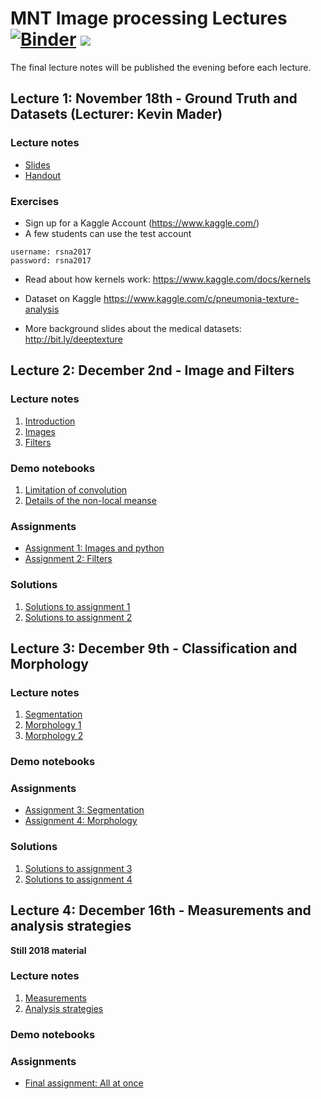 # MNT Image processing Lectures [![Binder](https://mybinder.org/badge_logo.svg)](https://mybinder.org/v2/gh/ImagingLectures/MNT_Lectures2019/master) ![](https://github.com/ImagingLectures/MNT_Lectures2019/workflows/build_notebooks/badge.svg)
The final lecture notes will be published the evening before each lecture.

## Lecture 1: November 18th - Ground Truth and Datasets (Lecturer: Kevin Mader)

### Lecture notes
- [Slides](http://nbviewer.jupyter.org/format/slides/github/ImagingLectures/MNT_Lectures2019/blob/master/Lecture1/Datasets.ipynb)
- [Handout](http://nbviewer.jupyter.org/github/ImagingLectures/MNT_Lectures2019//blob/master/Lecture1/Datasets.ipynb)

### Exercises
- Sign up for a Kaggle Account (https://www.kaggle.com/)
 - A few students can use the test account

```
username: rsna2017
password: rsna2017
 ```
- Read about how kernels work: https://www.kaggle.com/docs/kernels

- Dataset on Kaggle https://www.kaggle.com/c/pneumonia-texture-analysis

- More background slides about the medical datasets: http://bit.ly/deeptexture



## Lecture 2: December 2nd - Image and Filters

### Lecture notes
1. [Introduction](https://github.com/ImagingLectures/MNT_Lectures2019/blob/master/Lecture2/00_lecture_introduction.pdf)
2. [Images](https://github.com/ImagingLectures/MNT_Lectures2019/blob/master/Lecture2/01_lecture_images.pdf)
3. [Filters](https://github.com/ImagingLectures/MNT_Lectures2019/blob/master/Lecture2/02_lecture_filters.pdf)

### Demo notebooks
1. [Limitation of convolution](https://github.com/ImagingLectures/MNT_Lectures2019/blob/master/Lecture2/LimitationConventionalFilters.ipynb)
2. [Details of the non-local meanse](https://github.com/ImagingLectures/MNT_Lectures2019/blob/master/Lecture2/NonLocalMeansStudy.ipynb)

### Assignments
* [Assignment 1: Images and python](https://github.com/ImagingLectures/image-processing-with-python-anderskaestner)
* [Assignment 2: Filters](https://github.com/ImagingLectures/filters_anderskaestner)

### Solutions 
1. [Solutions to assignment 1](https://github.com/ImagingLectures/image-processing-with-python_Solution)
2. [Solutions to assignment 2](https://github.com/ImagingLectures/filters_anderskaestner)

## Lecture 3: December 9th - Classification and Morphology
### Lecture notes
1. [Segmentation](https://github.com/ImagingLectures/MNT_Lectures2019/blob/master/Lecture3/03_lecture_segmentation.pdf)
2. [Morphology 1](https://github.com/ImagingLectures/MNT_Lectures2019/blob/master/Lecture3/04_lecture_morphology.pdf)
3. [Morphology 2](https://github.com/ImagingLectures/MNT_Lectures2019/blob/master/Lecture3/04_lecture_morphology2.pdf)
### Demo notebooks

### Assignments
* [Assignment 3: Segmentation](https://github.com/ImagingLectures/segmentation_Solution)
* [Assignment 4: Morphology](https://github.com/ImagingLectures/morphology_Solution)

### Solutions 
1. [Solutions to assignment 3](https://github.com/ImagingLectures/image-processing-with-python_Solution)
2. [Solutions to assignment 4](https://github.com/ImagingLectures/filters_anderskaestner)

## Lecture 4: December 16th - Measurements and analysis strategies
<b>Still 2018 material</b>
### Lecture notes
1. [Measurements](https://github.com/ImagingLectures/MNT_Lectures/blob/master/Lecture3/05_lecture_analysis.pdf)
2. [Analysis strategies](https://github.com/ImagingLectures/MNT_Lectures/blob/master/Lecture3/06_lecture_strategies.pdf)
### Demo notebooks

### Assignments
* [Final assignment: All at once](https://github.com/ImagingLectures/final_assignment)
